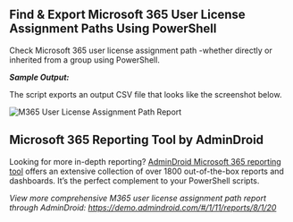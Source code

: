 ## Find & Export Microsoft 365 User License Assignment Paths Using PowerShell

Check Microsoft 365 user license assignment path -whether directly or inherited from a group using PowerShell.

***Sample Output:*** 

The script exports an output CSV file that looks like the screenshot below. 

![M365 User License Assignment Path Report](https://o365reports.com/wp-content/uploads/2024/05/script-result-1080x168.png?v=1715673238)

## Microsoft 365 Reporting Tool by AdminDroid 

Looking for more in-depth reporting? [AdminDroid Microsoft 365 reporting tool](https://admindroid.com/?src=GitHub) offers an extensive collection of over 1800 out-of-the-box reports and dashboards. It’s the perfect complement to your PowerShell scripts. 

*View more comprehensive M365 user license assignment path report through AdminDroid: <https://demo.admindroid.com/#/1/11/reports/8/1/20>*



